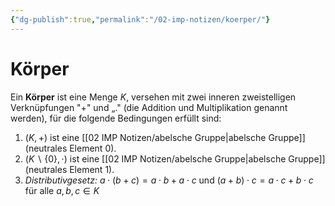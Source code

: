 ```yaml
---
{"dg-publish":true,"permalink":"/02-imp-notizen/koerper/"}
---
```


# Körper
Ein **Körper** ist eine Menge $K$, versehen mit zwei inneren zweistelligen Verknüpfungen "+" und „." (die Addition und Multiplikation genannt werden), für die folgende Bedingungen erfüllt sind:
1. $(K,+)$ ist eine [[02 IMP Notizen/abelsche Gruppe\|abelsche Gruppe]] (neutrales Element 0).
2. $(K \backslash\{0\}, \cdot)$ ist eine [[02 IMP Notizen/abelsche Gruppe\|abelsche Gruppe]] (neutrales Element 1).
3. *Distributivgesetz:* $a \cdot(b+c)=a \cdot b+a \cdot c$ und $(a+b) \cdot c=a \cdot c+b \cdot c$ für alle $a, b, c \in K$
